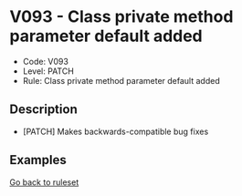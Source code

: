 # V093 - Class private method parameter default added

* Code: V093
* Level: PATCH
* Rule: Class private method parameter default added

## Description

* [PATCH] Makes backwards-compatible bug fixes

## Examples

[Go back to ruleset](../README.md)
